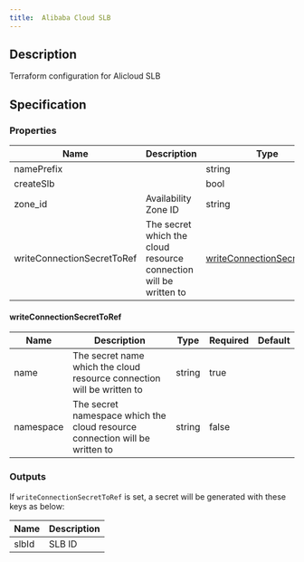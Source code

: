 ```yaml
---
title:  Alibaba Cloud SLB
---
```


## Description

Terraform configuration for Alicloud SLB

## Specification


### Properties

 Name | Description | Type | Required | Default 
 ------------ | ------------- | ------------- | ------------- | ------------- 
 namePrefix |  | string | false |  
 createSlb |  | bool | false |  
 zone_id | Availability Zone ID | string | false |  
 writeConnectionSecretToRef | The secret which the cloud resource connection will be written to | [writeConnectionSecretToRef](#writeConnectionSecretToRef) | false |  


#### writeConnectionSecretToRef

 Name | Description | Type | Required | Default 
 ------------ | ------------- | ------------- | ------------- | ------------- 
 name | The secret name which the cloud resource connection will be written to | string | true |  
 namespace | The secret namespace which the cloud resource connection will be written to | string | false |  


### Outputs

If `writeConnectionSecretToRef` is set, a secret will be generated with these keys as below:

 Name | Description 
 ------------ | ------------- 
 slbId | SLB ID
